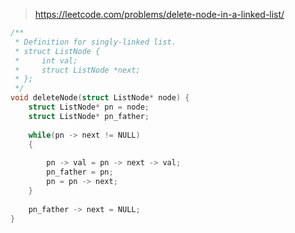> https://leetcode.com/problems/delete-node-in-a-linked-list/

``` c
/**
 * Definition for singly-linked list.
 * struct ListNode {
 *     int val;
 *     struct ListNode *next;
 * };
 */
void deleteNode(struct ListNode* node) {
    struct ListNode* pn = node;
    struct ListNode* pn_father;
    
    while(pn -> next != NULL)
    {
        
        pn -> val = pn -> next -> val;
        pn_father = pn;
        pn = pn -> next;
    }
    
    pn_father -> next = NULL;
}
```